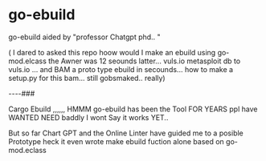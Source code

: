 # go-ebuild
go-ebuild aided by "professor Chatgpt phd.. "

( I dared to asked this repo hoow would I make an ebuild using go-mod.elcass the Awner was 12 seounds latter... 
vuls.io metasploit db to vuls.io ... and BAM a proto type ebuild in secounds... 
how to make a setup.py for this bam... still gobsmaked.. really) 

----###

Cargo Ebuild ,,,,,, HMMM go-ebuild has been the Tool FOR YEARS ppl have WANTED NEED baddly I wont Say it works YET..


But so far Chart GPT and the Online Linter have guided me to a posible Prototype heck it even wrote make ebuild fuction alone  based on go-mod.eclass 
